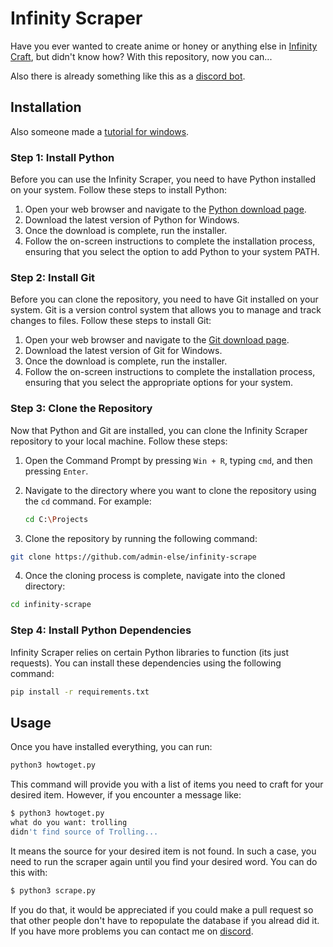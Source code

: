# Infinity Scraper

Have you ever wanted to create anime or honey or anything else in [Infinity Craft](https://neal.fun/infinite-craft/), but didn't know how? With this repository, now you can...

Also there is already something like this as a [discord bot](https://discord.gg/3H2YBfxVxx).

## Installation

Also someone made a [tutorial for windows](https://www.youtube.com/watch?v=WRgj4NRL2hA). 

### Step 1: Install Python

Before you can use the Infinity Scraper, you need to have Python installed on your system. Follow these steps to install Python:

1. Open your web browser and navigate to the [Python download page](https://www.python.org/downloads/).
2. Download the latest version of Python for Windows.
3. Once the download is complete, run the installer.
4. Follow the on-screen instructions to complete the installation process, ensuring that you select the option to add Python to your system PATH.

### Step 2: Install Git

Before you can clone the repository, you need to have Git installed on your system. Git is a version control system that allows you to manage and track changes to files. Follow these steps to install Git:

1. Open your web browser and navigate to the [Git download page](https://git-scm.com/downloads).
2. Download the latest version of Git for Windows.
3. Once the download is complete, run the installer.
4. Follow the on-screen instructions to complete the installation process, ensuring that you select the appropriate options for your system.

### Step 3: Clone the Repository

Now that Python and Git are installed, you can clone the Infinity Scraper repository to your local machine. Follow these steps:

1. Open the Command Prompt by pressing `Win + R`, typing `cmd`, and then pressing `Enter`.
2. Navigate to the directory where you want to clone the repository using the `cd` command. For example:

    ```bash
    cd C:\Projects
    ```

3. Clone the repository by running the following command:

```bash
git clone https://github.com/admin-else/infinity-scrape
```

4. Once the cloning process is complete, navigate into the cloned directory:

```bash
cd infinity-scrape
```

### Step 4: Install Python Dependencies

Infinity Scraper relies on certain Python libraries to function (its just requests). You can install these dependencies using the following command:

```bash
pip install -r requirements.txt
```

## Usage

Once you have installed everything, you can run:

```bash
python3 howtoget.py
```

This command will provide you with a list of items you need to craft for your desired item. However, if you encounter a message like:

```bash
$ python3 howtoget.py
what do you want: trolling
didn't find source of Trolling...
```

It means the source for your desired item is not found. In such a case, you need to run the scraper again until you find your desired word. You can do this with:

```bash
$ python3 scrape.py
```

If you do that, it would be appreciated if you could make a pull request so that other people don't have to repopulate the database if you alread did it.
If you have more problems you can contact me on [discord](https://discord.gg/w5t524meRT).
